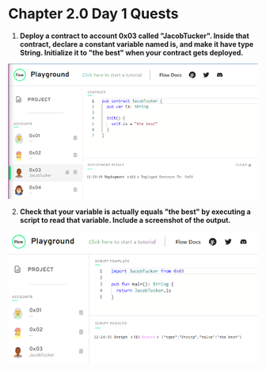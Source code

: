 # Chapter 2.0 Day 1 Quests


1. **Deploy a contract to account 0x03 called "JacobTucker". Inside that contract, declare a constant variable named is, and make it have type String. Initialize it to "the best" when your contract gets deployed.**

![Cadence Smart Contract](/images/deploy-contract.png)

2. **Check that your variable is actually equals "the best" by executing a script to read that variable. Include a screenshot of the output.**

![Cadence Script](/images/read-variable.png)
